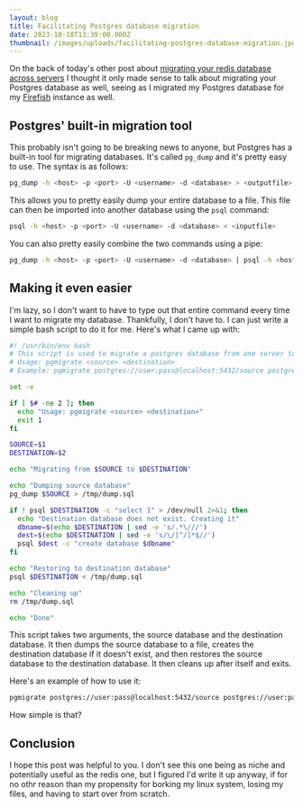 ```yaml
---
layout: blog
title: Facilitating Postgres database migration
date: 2023-10-18T13:39:00.000Z
thumbnail: /images/uploads/facilitating-postgres-database-migration.jpg
---
```

On the back of today's other post about [migrating your redis database across servers](/posts/migrating-your-redis-database-to-another-server/) I thought it only made sense to talk about migrating your Postgres database as well, seeing as I migrated my Postgres database for my [Firefish](https://joinfirefish.org) instance as well.

## Postgres' built-in migration tool

This probably isn't going to be breaking news to anyone, but Postgres has a built-in tool for migrating databases. It's called `pg_dump` and it's pretty easy to use. The syntax is as follows:

```bash
pg_dump -h <host> -p <port> -U <username> -d <database> > <outputfile>
```

This allows you to pretty easily dump your entire database to a file. This file can then be imported into another database using the `psql` command:

```bash
psql -h <host> -p <port> -U <username> -d <database> < <inputfile>
```

You can also pretty easily combine the two commands using a pipe:

```bash
pg_dump -h <host> -p <port> -U <username> -d <database> | psql -h <host> -p <port> -U <username> -d <database>
```

## Making it even easier

I'm lazy, so I don't want to have to type out that entire command every time I want to migrate my database. Thankfully, I don't have to. I can just write a simple bash script to do it for me. Here's what I came up with:

```bash
#! /usr/bin/env bash
# This script is used to migrate a postgres database from one server to another.
# Usage: pgmigrate <source> <destination>
# Example: pgmigrate postgres://user:pass@localhost:5432/source postgres://user:pass@localhost:5432/destination

set -e

if [ $# -ne 2 ]; then
  echo "Usage: pgmigrate <source> <destination>"
  exit 1
fi

SOURCE=$1
DESTINATION=$2

echo "Migrating from $SOURCE to $DESTINATION"

echo "Dumping source database"
pg_dump $SOURCE > /tmp/dump.sql

if ! psql $DESTINATION -c "select 1" > /dev/null 2>&1; then
  echo "Destination database does not exist. Creating it"
  dbname=$(echo $DESTINATION | sed -e 's/.*\///')
  dest=$(echo $DESTINATION | sed -e 's/\/[^/]*$//')
  psql $dest -c "create database $dbname"
fi

echo "Restoring to destination database"
psql $DESTINATION < /tmp/dump.sql

echo "Cleaning up"
rm /tmp/dump.sql

echo "Done"
```

This script takes two arguments, the source database and the destination database. It then dumps the source database to a file, creates the destination database if it doesn't exist, and then restores the source database to the destination database. It then cleans up after itself and exits.

Here's an example of how to use it:

```bash
pgmigrate postgres://user:pass@localhost:5432/source postgres://user:pass@localhost:5432/destination
```

How simple is that?

## Conclusion

I hope this post was helpful to you. I don't see this one being as niche and potentially useful as the redis one, but I figured I'd write it up anyway, if for no othr reason than my propensity for borking my linux system, losing my files, and having to start over from scratch.
